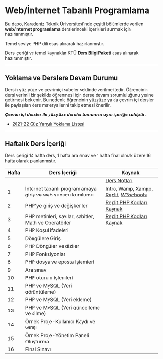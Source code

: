 # Web/İnternet Tabanlı Programlama

Bu depo, Karadeniz Teknik Üniversitesi'nde çeşitli bölümlerde verilen **web/internet programlama** derslerindeki içerikleri sunmak için hazırlanmıştır.

Temel seviye PHP dili esas alınarak hazırlanmıştır.

Ders içeriği ve temel kaynaklar KTÜ [**Ders Bilgi Paketi**](http://www.katalog.ktu.edu.tr/DersBilgiPaketi/course.aspx?pid=3678&lang=1&dbid=548157) esas alınarak hazıranmıştır.

---
## Yoklama ve Derslere Devam Durumu
Dersin yüz yüze ve çevrimiçi şubeler şeklinde verilmektedir. Öğrencinin dersi verimli bir şekilde öğrenmesi için derse devam sorumluluğunu yerine getirmesi beklenir. Bu nedenle öğrencinin yüzyüze ya da çevrim içi dersler ile paylaşılan ders materyallerini takip etmesi önerilir. 

**_Çevrim içi dersler ile yüzyüze dersler tamamen aynı içeriğe sahiptir._**

* [2021-22 Güz Yarıyılı Yoklama Listesi][yklm21b]

---

## Haftalık Ders İçeriği
Ders içeriği 14 hafta ders, 1 hafta ara sınav ve 1 hafta final olmak üzere 16 hafta olarak planlanmıştır.

| Hafta | Ders İçeriği                                                  | Kaynak    |
| ----- | ------------                                                  | ------    |
|       |                                                               | [Ders Notları][ders_not]    |
| 1     | İnternet tabanlı programlamaya giriş ve web sunucu kurulumu   | [Intro][0], [Wamp][1], [Xampp][2], [Replit][3], [W3schools][4] |
| 2     | PHP'ye giriş ve değişkenler                                   | [Replit PHP Kodları][php-kod-02], [Kaynak][5] |
| 3     | PHP metinleri, sayılar, sabitler, Math ve Operatörler         | [Replit PHP Kodları][php-kod-03], [Kaynak][kaynak3]  |
| 4     | PHP Koşul ifadeleri                                           |   |
| 5     | Döngülere Giriş                                               |   |
| 6     | PHP Döngüler ve diziler                                       |   |
| 7     | PHP Fonksiyonlar                                              |   |
| 8     | PHP dosya ve eposta işlemleri                                 |   |
| 9     | Ara sınav                                                     |   |
| 10    | PHP oturum işlemleri                                          |   |
| 11    | PHP ve MySQL (Veri görüntüleme)                               |   |
| 12    | PHP ve MySQL (Veri ekleme)                                    |   |
| 13    | PHP ve MySQL (Veri güncelleme ve silme)                       |   |
| 14    | Örnek Proje-Kullanıcı Kaydı ve Girişi                         |   |
| 15    | Örnek Proje-Yönetim Paneli Oluşturma                          |   |
| 16    | Final Sınavı                                                  |   |


[0]: https://github.com/zyavuz610/learnPHP_inKTU/blob/5205a5cd0d11bd5b0e659d6b9dc6d572a16759e8/images/browser2server.gif
[1]: https://www.wampserver.com/en/
[2]: https://www.apachefriends.org/tr/index.html
[3]: https://replit.com
[4]: https://www.w3schools.com/
[5]: https://www.w3schools.com/php/php_syntax.asp
[yklm21b]: https://docs.google.com/forms/d/e/1FAIpQLSfVCEDtp88MxfLuVd1keBR6TsM46vTCb5KDSF10J1DMqmx0dQ/closedform
[ders_not]: https://docs.google.com/document/d/1COyv8zmO5ISZ-zaChOtJR8u1vShlFNmRFxOmwwDERXA/edit?usp=sharing
[php-kod-02]: https://replit.com/@ZaferYavuz2/02-intro#index.php
[php-kod-03]: https://replit.com/@ZaferYavuz2/03-php-variables
[kaynak3]: https://www.w3schools.com/php/php_if_else.asp

